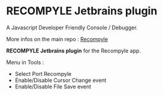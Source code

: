 # RECOMPYLE Jetbrains plugin

A Javascript Developer Friendly Console / Debugger.

More infos on the main repo :  [Recompyle](https://github.com/recompyle/recompyle)

<!-- Plugin description -->
**RECOMPYLE Jetbrains plugin** for the Recompyle app.
<!-- Plugin description end -->

Menu in Tools :
- Select Port Recompyle
- Enable/Disable Cursor Change event
- Enable/Disable File Save event
